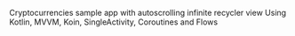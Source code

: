 Cryptocurrencies sample app with autoscrolling infinite recycler view
Using Kotlin, MVVM, Koin, SingleActivity, Coroutines and Flows
